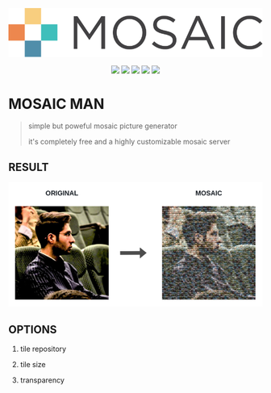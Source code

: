 <!-- LOGO -->
<p align="center">
  <img src="assets/app/logo.svg" />
</p>

<!-- BADGES -->
<p align="center">
  <img src="https://img.shields.io/github/release/mohammadne/mosaicman.svg?style=for-the-badge">
  <img src="https://img.shields.io/codecov/c/gh/mohammadne/mosaicman?logo=codecov&style=for-the-badge">
  <img src="https://img.shields.io/github/license/mohammadne/mosaicman?style=for-the-badge">
  <img src="https://img.shields.io/github/stars/mohammadne/mosaicman?style=for-the-badge">
  <img src="https://img.shields.io/github/downloads/mohammadne/mosaicman/total.svg?style=for-the-badge">
</p>

<!-- TITLE -->
# MOSAIC MAN
> simple but poweful mosaic picture generator
>
> it's completely free and a highly customizable mosaic server 

## RESULT

<!-- RESULT -->
<p align="center">
  <img src="assets/app/result.png" />
</p>

## OPTIONS

1. tile repository 

2. tile size

3. transparency
